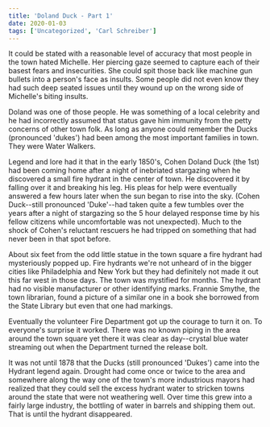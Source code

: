 ```yaml
---
title: 'Doland Duck - Part 1'
date: 2020-01-03
tags: ['Uncategorized', 'Carl Schreiber']
---
```


It could be stated with a reasonable level of accuracy that most people in the town hated Michelle. Her piercing gaze seemed to capture each of their basest fears and insecurities. She could spit those back like machine gun bullets into a person's face as insults. Some people did not even know they had such deep seated issues until they wound up on the wrong side of Michelle's biting insults.

Doland was one of those people. He was something of a local celebrity and he had incorrectly assumed that status gave him immunity from the petty concerns of other town folk. As long as anyone could remember the Ducks (pronounced 'dukes') had been among the most important families in town. They were Water Walkers.

Legend and lore had it that in the early 1850's, Cohen Doland Duck (the 1st) had been coming home after a night of inebriated stargazing when he discovered a small fire hydrant in the center of town. He discovered it by falling over it and breaking his leg. His pleas for help were eventually answered a few hours later when the sun began to rise into the sky. (Cohen Duck--still pronounced 'Duke'--had taken quite a few tumbles over the years after a night of stargazing so the 5 hour delayed response time by his fellow citizens while uncomfortable was not unexpected). Much to the shock of Cohen's reluctant rescuers he had tripped on something that had never been in that spot before.

About six feet from the odd little statue in the town square a fire hydrant had mysteriously popped up. Fire hydrants we're not unheard of in the bigger cities like Philadelphia and New York but they had definitely not made it out this far west in those days. The town was mystified for months. The hydrant had no visible manufacturer or other identifying marks. Frannie Smythe, the town librarian, found a picture of a similar one in a book she borrowed from the State Library but even that one had markings.

Eventually the volunteer Fire Department got up the courage to turn it on. To everyone's surprise it worked. There was no known piping in the area around the town square yet there it was clear as day--crystal blue water streaming out when the Department turned the release bolt.

It was not until 1878 that the Ducks (still pronounced 'Dukes') came into the Hydrant legend again. Drought had come once or twice to the area and somewhere along the way one of the town's more industrious mayors had realized that they could sell the excess hydrant water to stricken towns around the state that were not weathering well. Over time this grew into a fairly large industry, the bottling of water in barrels and shipping them out. That is until the hydrant disappeared.
